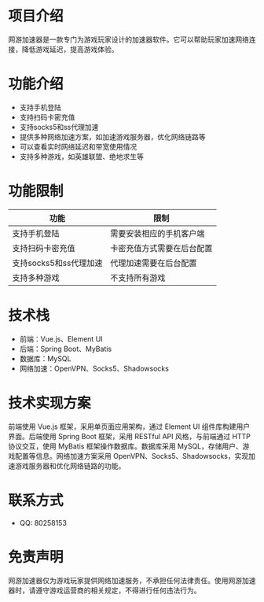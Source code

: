 # 项目介绍

网游加速器是一款专门为游戏玩家设计的加速器软件。它可以帮助玩家加速网络连接，降低游戏延迟，提高游戏体验。

# 功能介绍

- 支持手机登陆
- 支持扫码卡密充值
- 支持socks5和ss代理加速
- 提供多种网络加速方案，如加速游戏服务器，优化网络链路等
- 可以查看实时网络延迟和带宽使用情况
- 支持多种游戏，如英雄联盟、绝地求生等

# 功能限制

| 功能           | 限制                                         |
| -------------- | -------------------------------------------- |
| 支持手机登陆   | 需要安装相应的手机客户端                   |
| 支持扫码卡密充值 | 卡密充值方式需要在后台配置                   |
| 支持socks5和ss代理加速 | 代理加速需要在后台配置             |
| 支持多种游戏   | 不支持所有游戏                             |

# 技术栈

- 前端：Vue.js、Element UI
- 后端：Spring Boot、MyBatis
- 数据库：MySQL
- 网络加速：OpenVPN、Socks5、Shadowsocks

# 技术实现方案

前端使用 Vue.js 框架，采用单页面应用架构，通过 Element UI 组件库构建用户界面。后端使用 Spring Boot 框架，采用 RESTful API 风格，与前端通过 HTTP 协议交互，使用 MyBatis 框架操作数据库。数据库采用 MySQL，存储用户、游戏配置等信息。网络加速方案采用 OpenVPN、Socks5、Shadowsocks，实现加速游戏服务器和优化网络链路的功能。

# 联系方式

- QQ: 80258153

# 免责声明

网游加速器仅为游戏玩家提供网络加速服务，不承担任何法律责任。使用网游加速器时，请遵守游戏运营商的相关规定，不得进行任何违法行为。
